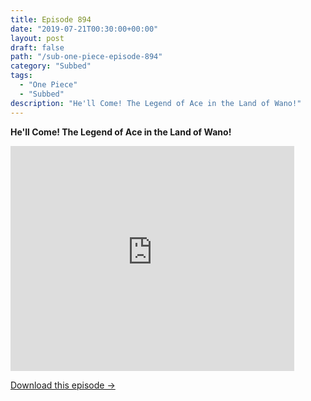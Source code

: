 ```yaml
---
title: Episode 894
date: "2019-07-21T00:30:00+00:00"
layout: post
draft: false
path: "/sub-one-piece-episode-894"
category: "Subbed"
tags:
  - "One Piece"
  - "Subbed"
description: "He'll Come! The Legend of Ace in the Land of Wano!"
---
```


**He'll Come! The Legend of Ace in the Land of Wano!**

<iframe width="640" height="360" src="https://www.rapidvideo.com/e/G5ZQ8IF5VK" frameborder="0" marginwidth=0 marginheight=0 scrolling=no allowfullscreen style="max-width:90%;"></iframe>

<a href="http://ouo.io/qs/eCodkFEQ?s=https://www.rapidvideo.com/d/G5ZQ8IF5VK" class="styled_a">Download this episode →</a>

